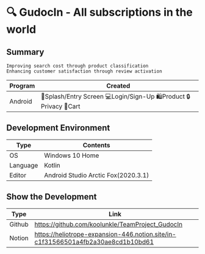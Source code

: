 # 🔍 GudocIn - All subscriptions in the world

Summary
-------------
```
Improving search cost through product classification
Enhancing customer satisfaction through review activation
```

|Program|Created|
|---|------------------|
|Android|💺Splash/Entry Screen 💻Login/Sign-Up 🛍Product 🔒Privacy 🛒Cart|


Development Environment
-------------
|Type|Contents|
|---|------------------|
|OS|Windows 10 Home|
|Language|Kotlin|
|Editor|Android Studio Arctic Fox(2020.3.1)|


Show the Development
-------------
|Type|Link|
|---|------------------|
|Github|https://github.com/koolunkle/TeamProject_GudocIn|
|Notion|https://heliotrope-expansion-446.notion.site/in-c1f31566501a4fb2a30ae8cd1b10bd61|
